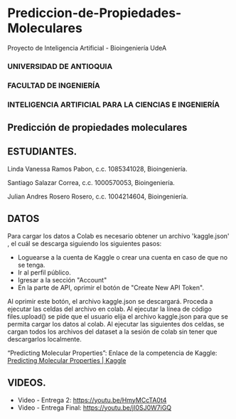 # Prediccion-de-Propiedades-Moleculares
Proyecto de Inteligencia Artificial - Bioingeniería UdeA

### UNIVERSIDAD DE ANTIOQUIA
### FACULTAD DE INGENIERÍA
### INTELIGENCIA ARTIFICIAL PARA LA CIENCIAS E INGENIERÍA


## Predicción de propiedades moleculares

## ESTUDIANTES.
Linda Vanessa Ramos Pabon, c.c. 1085341028, Bioingeniería.

Santiago Salazar Correa, c.c. 1000570053, Bioingeniería.

Julian Andres Rosero Rosero, c.c. 1004214604, Bioingeniería.

## DATOS 
Para cargar los datos a Colab es necesario obtener un archivo 'kaggle.json' , el cuál se descarga siguiendo los siguientes pasos:

*   Loguearse a la cuenta de Kaggle o crear una cuenta en caso de que no se tenga.
*   Ir al perfil público.
*   Igresar a la sección "Account"
*   En la parte de API, oprimir el botón de "Create New API Token". 


Al oprimir este botón, el archivo kaggle.json se descargará. Proceda a ejecutar las celdas del archivo en colab. Al ejecutar la línea de código files.upload() se pide que el usuario elija el archivo kaggle.json para que se permita cargar los datos al colab. Al ejecutar las siguientes dos celdas, se cargan todos los archivos del dataset a la sesión de colab sin tener que descargarlos localmente.


“Predicting Molecular Properties”: Enlace de la competencia de Kaggle:[ Predicting Molecular Properties | Kaggle](https://www.kaggle.com/competitions/champs-scalar-coupling/overview)

## VIDEOS.
*  Video - Entrega 2: https://youtu.be/HmyMCcTA0t4
*  Video - Entrega Final: https://youtu.be/jI0SJ0W7iGQ
